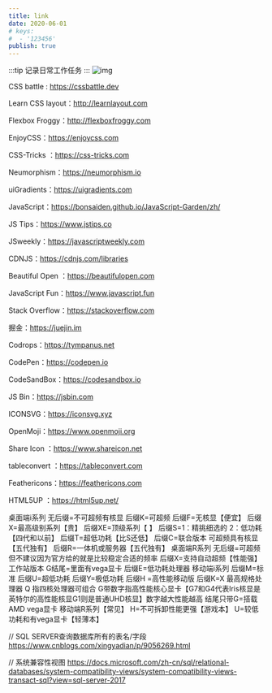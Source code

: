 ```yaml
---
title: link
date: 2020-06-01
# keys:
#  - '123456' 
publish: true
---
```

:::tip
记录日常工作任务
:::
![img]()

<!-- more -->
CSS battle : https://cssbattle.dev

Learn CSS layout：http://learnlayout.com

Flexbox Froggy：http://flexboxfroggy.com

EnjoyCSS：https://enjoycss.com

CSS-Tricks ：https://css-tricks.com

Neumorphism：https://neumorphism.io

uiGradients：https://uigradients.com

JavaScript：https://bonsaiden.github.io/JavaScript-Garden/zh/

JS Tips：https://www.jstips.co

JSweekly：https://javascriptweekly.com

CDNJS：https://cdnjs.com/libraries

Beautiful Open ：https://beautifulopen.com

JavaScript Fun：https://www.javascript.fun

Stack Overflow：https://stackoverflow.com

掘金：https://juejin.im

Codrops：https://tympanus.net

CodePen：https://codepen.io

CodeSandBox：https://codesandbox.io

 JS Bin：https://jsbin.com

ICONSVG：https://iconsvg.xyz

OpenMoji：https://www.openmoji.org

Share Icon ：https://www.shareicon.net

tableconvert ：https://tableconvert.com

Feathericons：https://feathericons.com

HTML5UP ：https://html5up.net/





桌面端i系列
无后缀=不可超频有核显
后缀K=可超频
后缀F=无核显【便宜】
后缀X=最高级别系列【贵】
后缀XE=顶级系列【 】
后缀S=1：精挑细选的 2：低功耗【四代和以前】
后缀T=超低功耗【比S还低】
后缀C=联合版本 可超频具有核显【五代独有】
后缀R=一体机或服务器【五代独有】
桌面端R系列
无后缀=可超频但不建议因为官方给的就是比较稳定合适的频率
后缀X=支持自动超频【性能强】
工作站版本
G结尾=里面有vega显卡
后缀E=低功耗处理器
移动端i系列
后缀M=标准
后缀U=超低功耗
后缀Y=极低功耗
后缀H =高性能移动版
后缀K=X 最高规格处理器
Q 指四核处理器可组合
G带数字指高性能核心显卡【G7和G4代表lris核显是英特尔的高性能核显G1则是普通UHD核显】数字越大性能越高
结尾只带G=搭载AMD vega显卡
移动端R系列【常见】
H=不可拆卸性能更强【游戏本】
U=较低功耗和有vega显卡【轻薄本】


// SQL SERVER查询数据库所有的表名/字段
https://www.cnblogs.com/xingyadian/p/9056269.html

// 系统兼容性视图
https://docs.microsoft.com/zh-cn/sql/relational-databases/system-compatibility-views/system-compatibility-views-transact-sql?view=sql-server-2017

